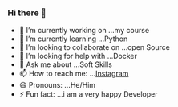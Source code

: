 ### Hi there 👋

<!--
**teenux-ceo/teenux-ceo** is a ✨ _special_ ✨ repository because its `README.md` (this file) appears on your GitHub profile.

Here are some ideas to get you started:
-->
- 🔭 I’m currently working on ...my course
- 🌱 I’m currently learning ...Python
- 👯 I’m looking to collaborate on ...open Source
- 🤔 I’m looking for help with ...Docker
- 💬 Ask me about ...Soft Skills
- 📫 How to reach me: ...[Instagram](instagram.com/tnux_design)
- 😄 Pronouns: ...He/Him
- ⚡ Fun fact: ...i am a very happy Developer

